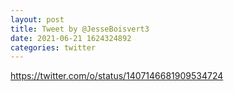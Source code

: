 ```yaml
--- 
layout: post 
title: Tweet by @JesseBoisvert3 
date: 2021-06-21 1624324892 
categories: twitter 
--- 
```

https://twitter.com/o/status/1407146681909534724